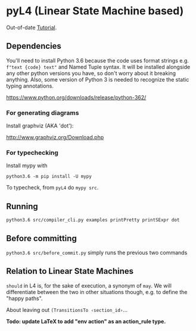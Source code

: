 # pyL4 (Linear State Machine based)

Out-of-date [Tutorial](https://github.com/legalese/legalese-compiler/blob/master/linear_state_machine_language/LSM2_tutorial.md).

<!-- Most of the [example contracts](https://github.com/legalese/legalese-compiler/tree/master/linear_state_machine_language/examplesLSM2) are problems from Tom Hvitved's PhD thesis. He wrote executable contracts in the language CSL that he developed. CSL influenced L4/LSM, but in the end they use quite different approaches.  -->

## Dependencies
You'll need to install Python 3.6 because the code uses format strings e.g. `f"text {code} text"` and Named Tuple syntax. It will be installed alongside any other python versions you have, so don't worry about it breaking anything. Also, some version of Python 3 is needed to recognize the static typing annotations. 

https://www.python.org/downloads/release/python-362/

### For generating diagrams
Install graphviz (AKA 'dot'):

http://www.graphviz.org/Download.php

### For typechecking
Install mypy with 

`python3.6 -m pip install -U mypy`

To typecheck, from `pyL4` do `mypy src`.

## Running
`python3.6 src/compiler_cli.py examples printPretty printSExpr dot`

## Before committing 
`python3.6 src/before_commit.py` simply runs the previous two commands

## Relation to Linear State Machines

`should` in L4 is, for the sake of execution, a synonym of `may`. We will differentiate between the two in other situations though, e.g. to define the "happy paths".

About leaving out `(TransitionsTo ‹section_id›`...

**Todo: update LaTeX to add "env action" as an action_rule type.**

<!--In LSM, there is only one type of `NextActionRule`, which has a role, action, and a few other things.-->
<!--In L4, there are PartyNextActionRule, EnvNextActionRule. They are just conveniences:-->

<!--* ActionRuleToSection has no `deontic_keyword` but has an extra `dest_id` (a `Section` id), its `role_id` is always `ENV_ROLE`, and its `action_id` is its `dest_id` prefixed with `Enter`.-->
<!--* EnvNextActionRule has no `deontic_keyword` and its `role_id` is always `ENV_ROLE`.-->

